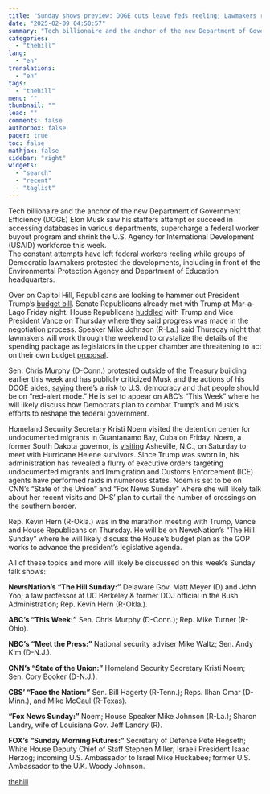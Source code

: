 ```yaml
---
title: "Sunday shows preview: DOGE cuts leave feds reeling; Lawmakers race to finalize Trump budget bill"
date: "2025-02-09 04:50:57"
summary: "Tech billionaire and the anchor of the new Department of Government Efficiency (DOGE) Elon Musk saw his staffers attempt or succeed in accessing databases in various departments, supercharge a federal worker buyout program and shrink the U.S. Agency for International Development (USAID) workforce this week. The constant attempts have left..."
categories:
  - "thehill"
lang:
  - "en"
translations:
  - "en"
tags:
  - "thehill"
menu: ""
thumbnail: ""
lead: ""
comments: false
authorbox: false
pager: true
toc: false
mathjax: false
sidebar: "right"
widgets:
  - "search"
  - "recent"
  - "taglist"
---
```


Tech billionaire and the anchor of the new Department of Government Efficiency (DOGE) Elon Musk saw his staffers attempt or succeed in accessing databases in various departments, supercharge a federal worker buyout program and shrink the U.S. Agency for International Development (USAID) workforce this week.   
The constant attempts have left federal workers reeling while groups of Democratic lawmakers protested the developments, including in front of the Environmental Protection Agency and Department of Education headquarters.

Over on Capitol Hill, Republicans are looking to hammer out President Trump’s [budget bill](https://thehill.com/newsletters/evening-report/5133646-trump-doge-johnson-super-bowl-spending-congress/). Senate Republicans already met with Trump at Mar-a-Lago Friday night. House Republicans [huddled](https://thehill.com/homenews/house/5131668-house-republicans-trump-legislative-agenda/) with Trump and Vice President Vance on Thursday where they said progress was made in the negotiation process. Speaker Mike Johnson (R-La.) said Thursday night that lawmakers will work through the weekend to crystalize the details of the spending package as legislators in the upper chamber are threatening to act on their own budget [proposal](https://thehill.com/business/5133363-senate-bill-border-defense-energy/).

Sen. Chris Murphy (D-Conn.) protested outside of the Treasury building earlier this week and has publicly criticized Musk and the actions of his DOGE aides, [saying](https://thehill.com/homenews/administration/5130248-murphy-democracy-risk-trump-administration-musk-doge/) there’s a risk to U.S. democracy and that people should be on “red-alert mode.” He is set to appear on ABC’s “This Week” where he will likely discuss how Democrats plan to combat Trump’s and Musk’s efforts to reshape the federal government.

Homeland Security Secretary Kristi Noem visited the detention center for undocumented migrants in Guantanamo Bay, Cuba on Friday. Noem, a former South Dakota governor, is [visiting](https://www.citizen-times.com/story/news/local/2025/02/07/ice-boss-kristi-noem-to-visit-asheville-to-meet-with-helene-victims/78342566007/) Asheville, N.C., on Saturday to meet with Hurricane Helene survivors. Since Trump was sworn in, his administration has revealed a flurry of executive orders targeting undocumented migrants and Immigration and Customs Enforcement (ICE) agents have performed raids in numerous states. Noem is set to be on CNN’s “State of the Union” and “Fox News Sunday” where she will likely talk about her recent visits and DHS’ plan to curtail the number of crossings on the southern border.

Rep. Kevin Hern (R-Okla.) was in the marathon meeting with Trump, Vance and House Republicans on Thursday. He will be on NewsNation’s “The Hill Sunday” where he will likely discuss the House’s budget plan as the GOP works to advance the president’s legislative agenda.

All of these topics and more will likely be discussed on this week’s Sunday talk shows:

**NewsNation’s “The Hill Sunday:”** Delaware Gov. Matt Meyer (D) and John Yoo; a law professor at UC Berkeley & former DOJ official in the Bush Administration; Rep. Kevin Hern (R-Okla.).

**ABC’s “This Week:”** Sen. Chris Murphy (D-Conn.); Rep. Mike Turner (R-Ohio).

**NBC’s “Meet the Press:”** National security adviser Mike Waltz; Sen. Andy Kim (D-N.J.).

**CNN’s “State of the Union:”** Homeland Security Secretary Kristi Noem; Sen. Cory Booker (D-N.J.).

**CBS’ “Face the Nation:”** Sen. Bill Hagerty (R-Tenn.); Reps. Ilhan Omar (D-Minn.), and Mike McCaul (R-Texas).

**“Fox News Sunday:”** Noem; House Speaker Mike Johnson (R-La.); Sharon Landry, wife of Louisiana Gov. Jeff Landry (R).

**FOX’s “Sunday Morning Futures:”** Secretary of Defense Pete Hegseth; White House Deputy Chief of Staff Stephen Miller; Israeli President Isaac Herzog; incoming U.S. Ambassador to Israel Mike Huckabee; former U.S. Ambassador to the U.K. Woody Johnson.

[thehill](https://thehill.com/homenews/sunday-talk-shows/5134459-sunday-shows-preview-doge-cuts-leave-feds-reeling-lawmakers-race-to-finalize-trump-budget-bill/)

